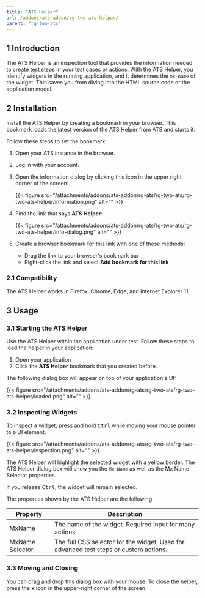 ```yaml
---
title: "ATS Helper"
url: /addons/ats-addon/rg-two-ats-helper/
parent: "rg-two-ats"
---
```


## 1 Introduction

The ATS Helper is an inspection tool that provides the information needed to create test steps in your test cases or actions. With the ATS Helper, you identify widgets in the running application, and it determines the `mx-name` of the widget. This saves you from diving into the HTML source code or the application model.

## 2 Installation

Install the ATS Helper by creating a bookmark in your browser. This bookmark loads the latest version of the ATS Helper from ATS and starts it.

Follow these steps to set the bookmark:

1. Open your ATS instance in the browser.
2. Log in with your account.
3.  Open the information dialog by clicking this icon in the upper right corner of the screen:

	{{< figure src="/attachments/addons/ats-addon/rg-ats/rg-two-ats/rg-two-ats-helper/information.png" alt="" >}}
   
4.  Find the link that says **ATS Helper**:

	{{< figure src="/attachments/addons/ats-addon/rg-ats/rg-two-ats/rg-two-ats-helper/info-dialog.png" alt="" >}}

5. Create a browser bookmark for this link with one of these methods:
   * Drag the link to your browser's bookmark bar
   * Right-click the link and select **Add bookmark for this link**

### 2.1 Compatibility

The ATS Helper works in Firefox, Chrome, Edge, and Internet Explorer 11.

## 3 Usage

### 3.1 Starting the ATS Helper

Use the ATS Helper within the application under test. Follow these steps to load the helper in your application:

1. Open your application
2. Click the **ATS Helper** bookmark that you created before.

The following dialog box will appear on top of your application's UI:

{{< figure src="/attachments/addons/ats-addon/rg-ats/rg-two-ats/rg-two-ats-helper/loaded.png" alt="" >}}

### 3.2 Inspecting Widgets

To inspect a widget, press and hold <kbd>Ctrl</kbd> while moving your mouse pointer to a UI element.

{{< figure src="/attachments/addons/ats-addon/rg-ats/rg-two-ats/rg-two-ats-helper/inspection.png" alt="" >}}

The ATS Helper will highlight the selected widget with a yellow border. The ATS Helper dialog box will show you the `Mx Name` as well as the Mx Name Selector properties.

If you release <kbd>Ctrl</kbd>, the widget will remain selected.

The properties shown by the ATS Helper are the following

| Property        | Description                              |
| --------------- | ---------------------------------------- |
| MxName          | The name of the widget. Required input for many actions |
| MxName Selector | The full CSS selector for the widget. Used for advanced test steps or custom actions. |

### 3.3 Moving and Closing

You can drag and drop this dialog box with your mouse. To close the helper, press the **x** icon in the upper-right corner of the screen.
